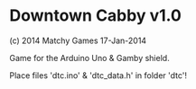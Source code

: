 Downtown Cabby v1.0
===================
(c) 2014 Matchy Games
     17-Jan-2014

Game for the Arduino Uno & Gamby shield.

Place files 'dtc.ino' & 'dtc_data.h' in folder 'dtc'!
